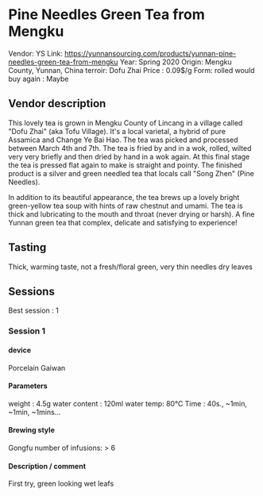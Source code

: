 # Pine Needles Green Tea from Mengku

Vendor: YS
Link: https://yunnansourcing.com/products/yunnan-pine-needles-green-tea-from-mengku
Year: Spring 2020
Origin: Mengku County, Yunnan, China
terroir: Dofu Zhai
Price : 0.09$/g
Form: rolled
would buy again : Maybe

## Vendor description 

This lovely tea is grown in Mengku County of Lincang in a village called "Dofu Zhai" (aka Tofu Village).  It's a local varietal, a hybrid of pure Assamica and Change Ye Bai Hao.  The tea was picked and processed between March 4th and 7th.  The tea is fried by and in a wok, rolled, wilted very very briefly and then dried by hand in a wok again.  At this final stage the tea is pressed flat again to make is straight and pointy.  The finished product is a silver and green needled tea that locals call "Song Zhen" (Pine Needles).

In addition to its beautiful appearance, the tea brews up a lovely bright green-yellow tea soup with hints of raw chestnut and umami.  The tea is thick and lubricating to the mouth and throat (never drying or harsh).  A fine Yunnan green tea that complex, delicate and satisfying to experience!

## Tasting

Thick, warming taste, not a fresh/floral green, very thin needles dry leaves

## Sessions

Best session : 1

### Session 1

#### device 

Porcelain Gaiwan

#### Parameters

weight : 4.5g
water content : 120ml
water temp: 80°C
Time : 40s., ~1min, ~1min, ~1mins...

#### Brewing style

Gongfu
number of infusions: > 6

#### Description / comment

First try, green looking wet leafs